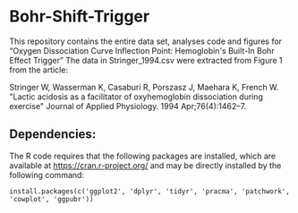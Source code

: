 # Bohr-Shift-Trigger
This repository contains the entire data set, analyses code and figures for “Oxygen Dissociation Curve Inflection Point: Hemoglobin's Built-In Bohr Effect Trigger”
The data in Stringer_1994.csv were extracted from Figure 1 from the article:

Stringer W, Wasserman K, Casaburi R, Porszasz J, Maehara K, French W. 
"Lactic acidosis as a facilitator of oxyhemoglobin dissociation during exercise" 
Journal of Applied Physiology. 1994 Apr;76(4):1462–7.

## Dependencies:
The R code requires that the following packages are installed, which are available at https://cran.r-project.org/ and may be directly installed by the following command:

```{r}
install.packages(c('ggplot2', 'dplyr', 'tidyr', 'pracma', 'patchwork', 'cowplot', 'ggpubr'))
```
